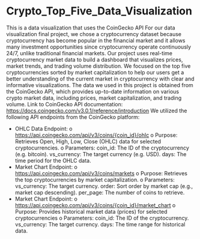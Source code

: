 # Crypto_Top_Five_Data_Visualization
This is a data visualization that uses the CoinGecko API
For our data visualization final project, we chose a cryptocurrency dataset because cryptocurrency has become popular in the financial market and it allows many investment opportunities since cryptocurrency operate continuously 24/7, unlike traditional financial markets. Our project uses real-time cryptocurrency market data to build a dashboard that visualizes prices, market trends, and trading volume distribution. We focused on the top five cryptocurrencies sorted by market capitalization to help our users get a better understanding of the current market in cryptocurrency with clear and informative visualizations.
The data we used in this project is obtained from the CoinGecko API, which provides up-to-date information on various crypto market data, including prices, market capitalization, and trading volume.
Link to CoinGecko API documentation: https://docs.coingecko.com/v3.0.1/reference/introduction
We utilized the following API endpoints from the CoinGecko platform:
-	OHLC Data Endpoint:
o	https://api.coingecko.com/api/v3/coins/{coin_id}/ohlc
o	Purpose: Retrieves Open, High, Low, Close (OHLC) data for selected cryptocurrencies.
o	Parameters:
coin_id: The ID of the cryptocurrency (e.g. bitcoin).
vs_currency: The target currency (e.g. USD).
days: The time period for the OHLC data.
-	Market Chart Endpoint:
o	https://api.coingecko.com/api/v3/coins/markets 
o	Purpose: Retrieves the top cryptocurrencies by market capitalization.
o	Parameters:
  vs_currency: The target currency.
  order: Sort order by market cap (e.g., market cap descending).
  per_page: The number of coins to retrieve.
-	Market Chart Endpoint:
o	https://api.coingecko.com/api/v3/coins/{coin_id}/market_chart
o	Purpose: Provides historical market data (prices) for selected cryptocurrencies
o	Parameters:
  coin_id: The ID of the cryptocurrency.
  vs_currency: The target currency.
  days: The time range for historical data.
